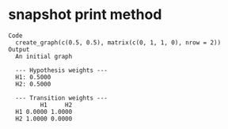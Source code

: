 # snapshot print method

    Code
      create_graph(c(0.5, 0.5), matrix(c(0, 1, 1, 0), nrow = 2))
    Output
      An initial graph
      
      --- Hypothesis weights ---
      H1: 0.5000
      H2: 0.5000
      
      --- Transition weights ---
             H1     H2
      H1 0.0000 1.0000
      H2 1.0000 0.0000

